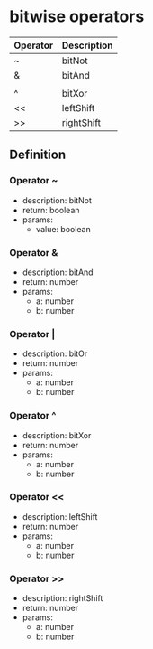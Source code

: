 # bitwise operators

|Operator    |Description                                   |
|------------|----------------------------------------------|
|~|bitNot|
|&|bitAnd|
|||bitOr|
|^|bitXor|
|<<|leftShift|
|>>|rightShift|

## Definition

### Operator ~

- description: bitNot
- return: boolean
- params:
	- value: boolean

### Operator &

- description: bitAnd
- return: number
- params:
	- a: number
	- b: number

### Operator |

- description: bitOr
- return: number
- params:
	- a: number
	- b: number

### Operator ^

- description: bitXor
- return: number
- params:
	- a: number
	- b: number

### Operator <<

- description: leftShift
- return: number
- params:
	- a: number
	- b: number

### Operator >>

- description: rightShift
- return: number
- params:
	- a: number
	- b: number
